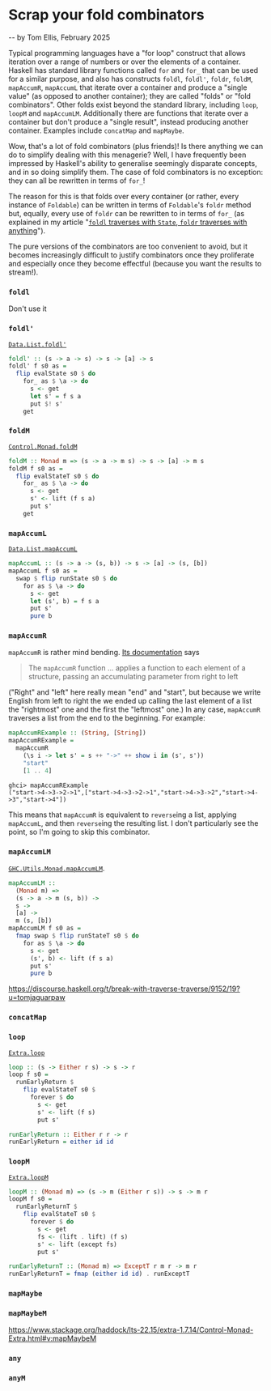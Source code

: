 # Scrap your fold combinators

-- by Tom Ellis, February 2025

Typical programming languages have a "for loop" construct that allows
iteration over a range of numbers or over the elements of a container.
Haskell has standard library functions called `for` and `for_` that
can be used for a similar purpose, and also has constructs `foldl`,
`foldl'`, `foldr`, `foldM`, `mapAccumR`, `mapAccumL` that iterate over
a container and produce a "single value" (as opposed to another
container); they are called "folds" or "fold combinators".  Other
folds exist beyond the standard library, including `loop`, `loopM` and
`mapAccumLM`.  Additionally there are functions that iterate over a
container but don't produce a "single result", instead producing
another container. Examples include `concatMap` and `mapMaybe`.

Wow, that's a lot of fold combinators (plus friends)! Is there
anything we can do to simplify dealing with this menagerie?  Well, I
have frequently been impressed by Haskell's ability to generalise
seemingly disparate concepts, and in so doing simplify them. The case
of fold combinators is no exception: they can all be rewritten in
terms of `for_`!

The reason for this is that folds over every container (or rather,
every instance of `Foldable`) can be written in terms of `Foldable`'s
`foldr` method but, equally, every use of `foldr` can be rewritten to
in terms of `for_` (as explained in my article "[`foldl` traverses
with `State`, `foldr` traverses with
anything](../foldl-traverses-state-foldr-traverses-anything/)").

The pure versions of the combinators are too convenient to avoid, but
it becomes increasingly difficult to justify combinators once they
proliferate and especially once they become effectful (because you
want the results to stream!).

### `foldl`

Don't use it

### `foldl'`

[`Data.List.foldl'`](https://hackage.haskell.org/package/base-4.19.1.0/docs/Data-List.html#v:foldl-39-)

```.hs
foldl' :: (s -> a -> s) -> s -> [a] -> s
foldl' f s0 as =
  flip evalState s0 $ do
    for_ as $ \a -> do
      s <- get
      let s' = f s a
      put $! s'
    get
```

### `foldM`

[`Control.Monad.foldM`](https://hackage.haskell.org/package/base-4.19.1.0/docs/Control-Monad.html#v:foldM)

```.hs
foldM :: Monad m => (s -> a -> m s) -> s -> [a] -> m s
foldM f s0 as =
  flip evalStateT s0 $ do
    for_ as $ \a -> do
      s <- get
      s' <- lift (f s a)
      put s'
    get
```

### `mapAccumL`

[`Data.List.mapAccumL`](https://hackage.haskell.org/package/base-4.19.1.0/docs/Data-List.html#v:mapAccumL)

```.hs
mapAccumL :: (s -> a -> (s, b)) -> s -> [a] -> (s, [b])
mapAccumL f s0 as =
  swap $ flip runState s0 $ do
    for as $ \a -> do
      s <- get
      let (s', b) = f s a
      put s'
      pure b
```

### `mapAccumR`

`mapAccumR` is rather mind bending. [Its
documentation](https://www.stackage.org/haddock/lts-23.7/base-4.19.2.0/Data-Traversable.html#v:mapAccumR)
says

> The `mapAccumR` function ... applies a function to each element of a
> structure, passing an accumulating parameter from right to left

("Right" and "left" here really mean "end" and "start", but because we
write English from left to right the we ended up calling the last
element of a list the "rightmost" one and the first the "leftmost"
one.)  In any case, `mapAccumR` traverses a list from the end to the
beginning.  For example:

```.hs
mapAccumRExample :: (String, [String])
mapAccumRExample =
  mapAccumR
    (\s i -> let s' = s ++ "->" ++ show i in (s', s'))
    "start"
    [1 .. 4]
```

```
ghci> mapAccumRExample
("start->4->3->2->1",["start->4->3->2->1","start->4->3->2","start->4->3","start->4"])
```

This means that `mapAccumR` is equivalent to `reverse`ing a list,
applying `mapAccumL`, and then `reverse`ing the resulting list. I
don't particularly see the point, so I'm going to skip this
combinator.


### `mapAccumLM`

[`GHC.Utils.Monad.mapAccumLM`](https://www.stackage.org/haddock/lts-22.14/ghc-9.6.4/GHC-Utils-Monad.html#v:mapAccumLM).

```.hs
mapAccumLM ::
  (Monad m) =>
  (s -> a -> m (s, b)) ->
  s ->
  [a] ->
  m (s, [b])
mapAccumLM f s0 as =
  fmap swap $ flip runStateT s0 $ do
    for as $ \a -> do
      s <- get
      (s', b) <- lift (f s a)
      put s'
      pure b
```

<https://discourse.haskell.org/t/break-with-traverse-traverse/9152/19?u=tomjaguarpaw>

### `concatMap`



### `loop`

[`Extra.loop`](https://hackage.haskell.org/package/extra-1.7.14/docs/Extra.html#v:loop)

```.hs
loop :: (s -> Either r s) -> s -> r
loop f s0 =
  runEarlyReturn $
    flip evalStateT s0 $
      forever $ do
        s <- get
        s' <- lift (f s)
        put s'

runEarlyReturn :: Either r r -> r
runEarlyReturn = either id id
```

### `loopM`

[`Extra.loopM`](https://hackage.haskell.org/package/extra-1.7.14/docs/Extra.html#v:loopM)

```.hs
loopM :: (Monad m) => (s -> m (Either r s)) -> s -> m r
loopM f s0 =
  runEarlyReturnT $
    flip evalStateT s0 $
      forever $ do
        s <- get
        fs <- (lift . lift) (f s)
        s' <- lift (except fs)
        put s'

runEarlyReturnT :: (Monad m) => ExceptT r m r -> m r
runEarlyReturnT = fmap (either id id) . runExceptT
```


### `mapMaybe`

### `mapMaybeM`

<https://www.stackage.org/haddock/lts-22.15/extra-1.7.14/Control-Monad-Extra.html#v:mapMaybeM>

### `any`

### `anyM`

